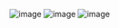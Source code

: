 ![image](https://user-images.githubusercontent.com/74004844/204121655-3b95a935-234c-4010-9af9-271cc822496c.png)
![image](https://user-images.githubusercontent.com/74004844/204121662-7ad22b79-f1ca-4e7e-8d34-d8192abad48a.png)
![image](https://user-images.githubusercontent.com/74004844/204121691-a37915cb-c480-4b8c-8ddb-c80facdb188e.png)
